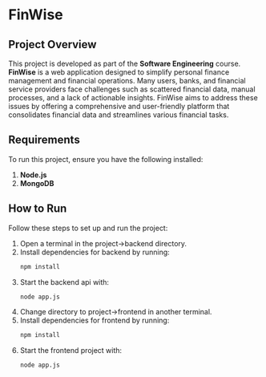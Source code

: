# FinWise

## Project Overview
This project is developed as part of the **Software Engineering** course. **FinWise** is a web application designed to simplify personal finance management and financial operations. Many users, banks, and financial service providers face challenges such as scattered financial data, manual processes, and a lack of actionable insights. FinWise aims to address these issues by offering a comprehensive and user-friendly platform that consolidates financial data and streamlines various financial tasks.

## Requirements
To run this project, ensure you have the following installed:
1. **Node.js**
2. **MongoDB**

## How to Run
Follow these steps to set up and run the project:

1. Open a terminal in the project->backend directory.
2. Install dependencies for backend by running:
   ```sh
   npm install
   ```
3. Start the backend api with:
   ```sh
   node app.js
   ```
4. Change directory to project->frontend in another terminal.
5. Install dependencies for frontend by running:
   ```sh
   npm install
   ```
6. Start the frontend project with:
   ```sh
   node app.js
   ```
